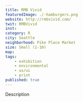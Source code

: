 ```yaml
---
title: RMB Vivid
featuredImage: ./-hamburgers.png
website: http://rmbvivid.com/
twit: RMBVivid
inst: 
category: R
city: Seattle
neighborhood: Pike Place Market
size: Small (1-10)
map: 
tags:
    - exhibition
    - environmental
    - ux/ui
    - print
published: true
---
```


Description
